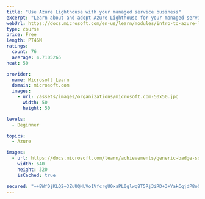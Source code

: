 ```yaml
---
title: "Use Azure Lighthouse with your managed service business"
excerpt: "Learn about and adopt Azure Lighthouse for your managed service business to manage your customers at scale."
webUrl: https://docs.microsoft.com/en-us/learn/modules/intro-to-azure-lighthouse/
type: course
price: Free
length: PT46M
ratings:
  count: 76
  average: 4.7105265
heat: 50

provider:
  name: Microsoft Learn
  domain: microsoft.com
  images:
    - url: /assets/images/organizations/microsoft.com-50x50.jpg
      width: 50
      height: 50

levels:
  - Beginner

topics:
  - Azure

images:
  - url: https://docs.microsoft.com/learn/achievements/generic-badge-social.png
    width: 640
    height: 320
    isCached: true

secured: "++BWfDjKLQ2+3ZuUQNLVo1VfcrgU0xaPL0glwq8T5Rj3iRD+3+YakCqjdP8o0HfzSqBhkPJRrAIuLLsby58gBsjt5zw9avN8Z7joaagH1uuXeULLjEAIj0tW5KCye/lRX8TSd1dPihJWVsaoUTdyt4gywS26Sf/f3V0N4vBeRl7enmwNcZhLLIqpXNNNsGPrvQZBkCg77O44lWAw+jrJ50OB1Xd9pWQe39QB9NSP0YIIcSQlM7sfo97wjRolXLmdxX1K3FJ49REVLD5G2CSm6CtW3hc0VV9WciPs70j32es/0mENfUB6U0hdBX5NE7uZhd9WazihgXP1JkzpKmx8XCseZYZ2dtxC9V/+PrIijrbxcPWYTWt2QLCCwNvoZS8k8DKj/EkmjLhKnfFKdIoIdsVAA2Iio9Yd18wcFp9nCeY=;xDA/1Tm/VkS5GRr7WaLiOg=="
---
```


